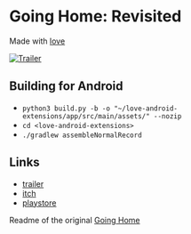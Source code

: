 # Going Home: Revisited

Made with [love](https://love2d.org)

[![Trailer](https://img.youtube.com/vi/cZccm95l2fg/0.jpg)](https://www.youtube.com/watch?v=cZccm95l2fg)

## Building for Android
* `python3 build.py -b -o "~/love-android-extensions/app/src/main/assets/" --nozip`
* `cd <love-android-extensions>`
* `./gradlew assembleNormalRecord`

## Links

* [trailer](https://www.youtube.com/watch?v=cZccm95l2fg)
* [itch](https://flamendless.itch.io/going-home-revisited)
* [playstore](https://play.google.com/store/apps/details?id=org.flamendless.goinghomerevisited)

Readme of the original [Going Home](https://github.com/flamendless/GoingHome/blob/master/README_GH.md)
